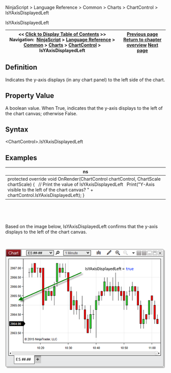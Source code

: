 ﻿


NinjaScript \> Language Reference \> Common \> Charts \> ChartControl \> IsYAxisDisplayedLeft






















IsYAxisDisplayedLeft







| \<\< [Click to Display Table of Contents](isyaxisdisplayedleft.md) \>\> **Navigation:**     [NinjaScript](ninjascript-1.md) \> [Language Reference](language_reference_wip-1.md) \> [Common](common-1.md) \> [Charts](chart-1.md) \> [ChartControl](chartcontrol-1.md) \> IsYAxisDisplayedLeft | [Previous page](isstayindrawmode-1.md) [Return to chapter overview](chartcontrol-1.md) [Next page](isyaxisdisplayedoverlay-1.md) |
| --- | --- |











## Definition


Indicates the y\-axis displays (in any chart panel) to the left side of the chart.


## 


## Property Value


A boolean value. When True, indicates that the y\-axis displays to the left of the chart canvas; otherwise False.


## 


## Syntax


\<ChartControl\>.IsYAxisDisplayedLeft


## 


## Examples




| ns |
| --- |
| protected override void OnRender(ChartControl chartControl, ChartScale chartScale) {    // Print the value of IsYAxisDisplayedLeft    Print("Y\-Axis visible to the left of the chart canvas? " \+ chartControl.IsYAxisDisplayedLeft); } |



 


 


Based on the image below, IsYAxisDisplayedLeft confirms that the y\-axis displays to the left of the chart canvas.


 


![ChartControl_isYAxisDisplayedLeft](chartcontrol_isyaxisdisplayedleft.png)








